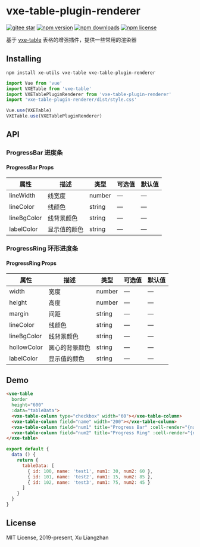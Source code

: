 # vxe-table-plugin-renderer

[![gitee star](https://gitee.com/xuliangzhan_admin/vxe-table-plugin-renderer/badge/star.svg?theme=dark)](https://gitee.com/xuliangzhan_admin/vxe-table-plugin-renderer/stargazers)
[![npm version](https://img.shields.io/npm/v/vxe-table-plugin-renderer.svg?style=flat-square)](https://www.npmjs.com/package/vxe-table-plugin-renderer)
[![npm downloads](https://img.shields.io/npm/dm/vxe-table-plugin-renderer.svg?style=flat-square)](http://npm-stat.com/charts.html?package=vxe-table-plugin-renderer)
[![npm license](https://img.shields.io/github/license/mashape/apistatus.svg)](LICENSE)

基于 [vxe-table](https://github.com/xuliangzhan/vxe-table) 表格的增强插件，提供一些常用的渲染器

## Installing

```shell
npm install xe-utils vxe-table vxe-table-plugin-renderer
```

```javascript
import Vue from 'vue'
import VXETable from 'vxe-table'
import VXETablePluginRenderer from 'vxe-table-plugin-renderer'
import 'vxe-table-plugin-renderer/dist/style.css'

Vue.use(VXETable)
VXETable.use(VXETablePluginRenderer)
```

## API

### ProgressBar 进度条

#### ProgressBar Props

| 属性 | 描述 | 类型 | 可选值 | 默认值 |
|------|------|-----|-----|-----|
| lineWidth | 线宽度 | number | — | — |
| lineColor | 线颜色 | string | — | — |
| lineBgColor | 线背景颜色 | string | — | — |
| labelColor | 显示值的颜色 | string | — | — |

### ProgressRing 环形进度条

#### ProgressRing Props

| 属性 | 描述 | 类型 | 可选值 | 默认值 |
|------|------|-----|-----|-----|
| width | 宽度 | number | — | — |
| height | 高度 | number | — | — |
| margin | 间距 | string | — | — |
| lineColor | 线颜色 | string | — | — |
| lineBgColor | 线背景颜色 | string | — | — |
| hollowColor | 圆心的背景颜色 | string | — | — |
| labelColor | 显示值的颜色 | string | — | — |

## Demo

```html
<vxe-table
  border
  height="600"
  :data="tableData">
  <vxe-table-column type="checkbox" width="60"></vxe-table-column>
  <vxe-table-column field="name" width="200"></vxe-table-column>
  <vxe-table-column field="num1" title="Progress Bar" :cell-render="{name: 'ProgressBar'}"></vxe-table-column>
  <vxe-table-column field="num2" title="Progress Ring" :cell-render="{name: 'ProgressRing'}"></vxe-table-column>
</vxe-table>
```

```javascript
export default {
  data () {
    return {
      tableData: [
        { id: 100, name: 'test1', num1: 30, num2: 60 },
        { id: 101, name: 'test2', num1: 15, num2: 85 },
        { id: 102, name: 'test3', num1: 75, num2: 45 }
      ]
    }
  }
}
```

## License

MIT License, 2019-present, Xu Liangzhan